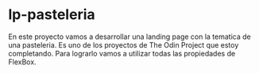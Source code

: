 # lp-pasteleria

En este proyecto vamos a desarrollar una landing page con la tematica de una pasteleria. Es uno de los proyectos de The Odin Project que estoy completando. Para lograrlo vamos a utilizar todas las propiedades de FlexBox.